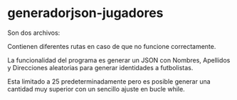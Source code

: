 # generadorjson-jugadores

Son dos archivos: 

Contienen diferentes rutas en caso de que no funcione correctamente. 

La funcionalidad del programa es generar un JSON con Nombres, Apellidos y Direcciones aleatorias para generar identidades a futbolistas. 

Esta limitado a 25 predeterminadamente pero es posible generar una cantidad muy superior con un sencillo ajuste en bucle while.
